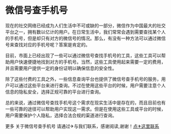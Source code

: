# 微信号查手机号

现在的社交网络已经成为人们生活中不可或缺的一部分，微信作为中国最大的社交平台之一，拥有数以亿计的用户。在日常生活中，我们常常会遇到需要查找某个人的手机号，但是却只有对方的微信号的情况。那么，有没有一种方法可以通过微信号来查找对应的手机号呢？答案是肯定的。

目前，市面上已经出现了一些可以通过微信号查找手机号的工具，这些工具可以帮助用户快速便捷地找到对方的手机号。当然，这些工具使用起来需要一定的费用，并且需要用户提供一定的身份证明以确保信息的安全性。

除了这些付费的工具之外，一些信息查询平台也提供了微信号查手机号的服务，用户可以通过这些平台来进行查询。不过在使用这些平台的时候，用户需要注意个人信息的隐私安全，选择正规可靠的平台进行查询。

总的来说，通过微信号查找手机号这个需求在现实生活中是存在的，而且目前也有一些可靠的途径可以帮助用户实现这一需求。但是在使用这些工具或平台的时候，用户需要保护个人隐私，选择合法合规的渠道进行查询。

更多 关于微信号查手机号 请通过✈与我们联系，感谢阅读,谢谢！[点✈这里联系](https://www.k02.cc)
